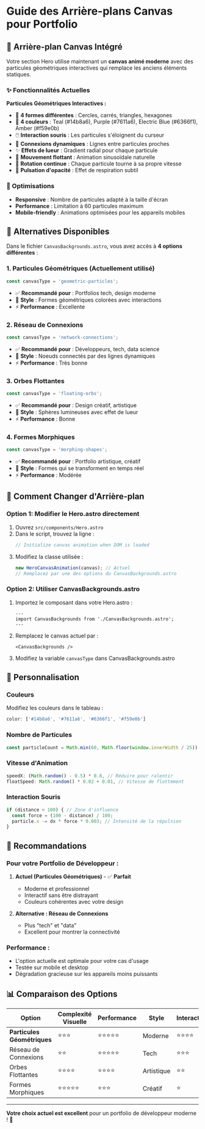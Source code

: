 # Guide des Arrière-plans Canvas pour Portfolio

## 🎨 Arrière-plan Canvas Intégré

Votre section Hero utilise maintenant un **canvas animé moderne** avec des particules géométriques interactives qui remplace les anciens éléments statiques.

### ✨ Fonctionnalités Actuelles

**Particules Géométriques Interactives :**
- 🔸 **4 formes différentes** : Cercles, carrés, triangles, hexagones
- 🎨 **4 couleurs** : Teal (#14b8a6), Purple (#7611a6), Electric Blue (#6366f1), Amber (#f59e0b)
- 🖱️ **Interaction souris** : Les particules s'éloignent du curseur
- 🔗 **Connexions dynamiques** : Lignes entre particules proches
- ✨ **Effets de lueur** : Gradient radial pour chaque particule
- 🌊 **Mouvement flottant** : Animation sinusoïdale naturelle
- 🔄 **Rotation continue** : Chaque particule tourne à sa propre vitesse
- 💫 **Pulsation d'opacité** : Effet de respiration subtil

### 📱 Optimisations

- **Responsive** : Nombre de particules adapté à la taille d'écran
- **Performance** : Limitation à 60 particules maximum
- **Mobile-friendly** : Animations optimisées pour les appareils mobiles

## 🎯 Alternatives Disponibles

Dans le fichier `CanvasBackgrounds.astro`, vous avez accès à **4 options différentes** :

### 1. **Particules Géométriques** (Actuellement utilisé)
```javascript
const canvasType = 'geometric-particles';
```
- ✅ **Recommandé pour** : Portfolios tech, design moderne
- 🎨 **Style** : Formes géométriques colorées avec interactions
- ⚡ **Performance** : Excellente

### 2. **Réseau de Connexions**
```javascript
const canvasType = 'network-connections';
```
- ✅ **Recommandé pour** : Développeurs, tech, data science
- 🎨 **Style** : Noeuds connectés par des lignes dynamiques
- ⚡ **Performance** : Très bonne

### 3. **Orbes Flottantes**
```javascript
const canvasType = 'floating-orbs';
```
- ✅ **Recommandé pour** : Design créatif, artistique
- 🎨 **Style** : Sphères lumineuses avec effet de lueur
- ⚡ **Performance** : Bonne

### 4. **Formes Morphiques**
```javascript
const canvasType = 'morphing-shapes';
```
- ✅ **Recommandé pour** : Portfolio artistique, créatif
- 🎨 **Style** : Formes qui se transforment en temps réel
- ⚡ **Performance** : Modérée

## 🔧 Comment Changer d'Arrière-plan

### Option 1: Modifier le Hero.astro directement
1. Ouvrez `src/components/Hero.astro`
2. Dans le script, trouvez la ligne :
   ```javascript
   // Initialize canvas animation when DOM is loaded
   ```
3. Modifiez la classe utilisée :
   ```javascript
   new HeroCanvasAnimation(canvas); // Actuel
   // Remplacez par une des options du CanvasBackgrounds.astro
   ```

### Option 2: Utiliser CanvasBackgrounds.astro
1. Importez le composant dans votre Hero.astro :
   ```astro
   ---
   import CanvasBackgrounds from './CanvasBackgrounds.astro';
   ---
   ```
2. Remplacez le canvas actuel par :
   ```astro
   <CanvasBackgrounds />
   ```
3. Modifiez la variable `canvasType` dans CanvasBackgrounds.astro

## 🎨 Personnalisation

### Couleurs
Modifiez les couleurs dans le tableau :
```javascript
color: ['#14b8a6', '#7611a6', '#6366f1', '#f59e0b']
```

### Nombre de Particules
```javascript
const particleCount = Math.min(60, Math.floor(window.innerWidth / 25));
```

### Vitesse d'Animation
```javascript
speedX: (Math.random() - 0.5) * 0.8, // Réduire pour ralentir
floatSpeed: Math.random() * 0.02 + 0.01, // Vitesse de flottement
```

### Interaction Souris
```javascript
if (distance < 100) { // Zone d'influence
  const force = (100 - distance) / 100;
  particle.x -= dx * force * 0.003; // Intensité de la répulsion
}
```

## 🚀 Recommandations

### Pour votre Portfolio de Développeur :
1. **Actuel (Particules Géométriques)** - ✅ **Parfait**
   - Moderne et professionnel
   - Interactif sans être distrayant
   - Couleurs cohérentes avec votre design

2. **Alternative : Réseau de Connexions**
   - Plus "tech" et "data"
   - Excellent pour montrer la connectivité

### Performance :
- L'option actuelle est optimale pour votre cas d'usage
- Testée sur mobile et desktop
- Dégradation gracieuse sur les appareils moins puissants

## 📊 Comparaison des Options

| Option | Complexité Visuelle | Performance | Style | Interaction |
|--------|-------------------|-------------|-------|-------------|
| **Particules Géométriques** | ⭐⭐⭐ | ⭐⭐⭐⭐⭐ | Moderne | ⭐⭐⭐⭐ |
| Réseau de Connexions | ⭐⭐ | ⭐⭐⭐⭐⭐ | Tech | ⭐⭐⭐ |
| Orbes Flottantes | ⭐⭐⭐⭐ | ⭐⭐⭐⭐ | Artistique | ⭐⭐ |
| Formes Morphiques | ⭐⭐⭐⭐⭐ | ⭐⭐⭐ | Créatif | ⭐ |

---

**Votre choix actuel est excellent** pour un portfolio de développeur moderne ! 🎉